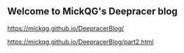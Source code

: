 ## Welcome to MickQG's Deepracer blog
https://mickqg.github.io/DeepracerBlog/

https://mickqg.github.io/DeepracerBlog/part2.html
